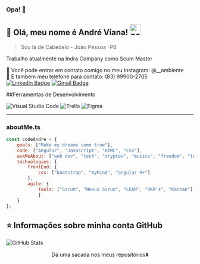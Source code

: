 ### Opa! 👋


## 💜 Olá, meu nome é <strong>André Viana!</strong> <img width="30" src="https://emojis.slackmojis.com/emojis/images/1593555389/9579/blob_excited.gif?1593555389" alt="party blob" />

> Sou lá de Cabedelo - João Pessoa -PB

Trabalho atualmente na Indra Company como Scum Master

💬 Você pode entrar em contato comigo no meu Instagram: @__ambiente <br>
🎯 E também meu telefone para contato: (83) 99900-2705 <br>
[![Linkedin Badge](https://img.shields.io/badge/-Andre%20Viana-6633cc?style=flat-square&logo=Linkedin&logoColor=white&link=https://www.linkedin.com/in/andrevianacode/)](https://www.linkedin.com/in/andrevianacode/) 
[![Gmail Badge](https://img.shields.io/badge/-code.andre3@gmail.com-6633cc?style=flat-square&logo=Gmail&logoColor=white&link=mailto:code.andre3@gmail.com)](mailto:code.andre3@gmail.com)

##Ferramentas de Desenvolvimento

  ![Visual Studio Code](https://img.shields.io/badge/-Visual%20Studio%20Code-333333?style=flat&logo=visual-studio-code&logoColor=007ACC)
  ![Trello](https://img.shields.io/badge/-Trello-333333?style=flat&logo=trello&logoColor=007ACC)
  ![Figma](https://img.shields.io/badge/-Figma-333333?style=flat&logo=figma&logoColor=007ACC)

---

### aboutMe.ts

```javascript
const codeAndre = {
    goals: ["Make my dreams come true"],
    code: ["Angular", "Javascript", "HTML", "CSS"],
    askMeAbout: ["web dev", "tech", "cryptos", "musics", "freedom", "tea"],
    technologies: {
        frontEnd: {
            css: ["bootstrap", "myMind", "angular 9+"]
        },
        agile: { 
            tools: ["Scrum", "Nexus Scrum", "LEAN", "OKR's", "Kanban"]
            }
    }
};
```

## ⭐ Informações sobre minha conta GitHub
![GitHub Stats](https://github-readme-stats.vercel.app/api?username=CodeAndre&show_icons=true)

<p align="center">
Dá uma sacada nos meus repositórios⬇️  
</p>
